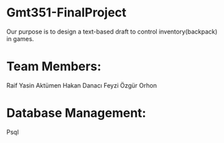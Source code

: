 # Gmt351-FinalProject
Our purpose is to design a text-based draft to control inventory(backpack) in games.

# Team Members:
  Raif Yasin Aktümen 
  Hakan Danacı
  Feyzi Özgür Orhon

# Database Management:
Psql
